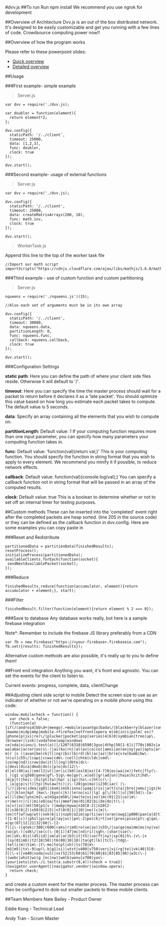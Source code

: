 #dvv.js
##To run
    Run npm install
We recommend you use ngrok for development

##Overview of Architecture
Dvv.js is an out of the box distributed network. It's designed to be easily customizable and get you running with a few lines of code. Crowdsource computing power now!!

##Overview of how the program works

Please refer to these powerpoint slides:

* [Quick overview](https://drive.google.com/open?id=1as-Hz8ekq8w2G1ZQZEBfOZRKrCCxTPBj8hhPTA0yu00&authuser=0)
* [Detailed overview](https://drive.google.com/open?id=1n4Zux3OoKREQ8TakJb4OfSNNw7QydGsfQ_iV23Dm-CA&authuser=0)

##Usage

###First example- simple example

>Server.js

    var dvv = require('./dvv.js);

    var doubler = function(element){
      return element*2;
    };

    dvv.config({
      staticPath: '/../client',
      timeout: 25000,
      data: [1,2,3],
      func: doubler,
      clock: true
    });

    dvv.start();

###Second example- usage of external functions

>Server.js

    var dvv = require('./dvv.js);

    dvv.config({
      staticPath: '/../client',
      timeout: 25000,
      data: createMatrixArrays(200, 10),
      func: math.inv,
      clock: true
    });

    dvv.start();

>WorkerTask.js

Append this line to the top of the worker task file

    //Import our math script
    importScripts("https://cdnjs.cloudflare.com/ajax/libs/mathjs/1.6.0/math.min.js");


###Third example - use of custom function and custom partitioning

>Server.js

    nqueens = require('./nqueens.js')(15);

    //Also each set of arguments must be in its own array

    dvv.config({
      staticPath: '/../client',
      timeout: 30000,
      data: nqueens.data,
      partitionLength: 0,
      func: nqueens.func,
      callback: nqueens.callback,
      clock: true
    });

    dvv.start();

###Configuration Settings

**static path**:
Here you can define the path of where your client side files reside. Otherwise it will default to '/'.

**timeout**:
Here you can specify the time the master process should wait for a packet to return before it declares it as a 'late packet'. You should optimize this value based on how long you estimate each packet takes to compute. The default value is 5 seconds. 

**data**:
Specify an array containing all the elements that you wish to compute on.

**partitionLength**:
Default value: 1
If your computing function requires more than one input parameter, you can specify how many parameters your computing function takes in.

**func**:
Default value: 'function(val){return val;}'
This is your computing function.
You should specify the function in string format that you wish to apply to every element. 
We recommend you minify it if possible, to reduce network effects.

**callback**:
Default value: function(val){console.log(val);} 
You can specify a callback function not in string format that will be passed in an array of the computed results.

**clock**:
Default value: true
This is a boolean to determine whether or not to set off an internal timer for testing purposes.

##Custom methods
These can be inserted into the 'completed' event right after the completed packets are heap sorted. (line 205 in the source code) or they can be defined as the callback function in dvv.config. Here are some examples you can copy paste in

###Reset and Redistribute

    partitionedData = partitionData(finishedResults);
    resetProcess();
    initializeProcess(partitionedData);
    availableClients.forEach(function(socket){
     sendNextAvailablePacket(socket);
    });

###Reduce
    
    finishedResults.reduce(function(accumulator, element){return accumulator + element;}, start);

###Filter

    finishedResult.filter(function(element){return element % 2 === 0});

###Save to database
Any database works really, but here is a sample firebase integration

Note*: Remember to include the firebase JS library preferably from a CDN

    var fb = new Firebase("https://<your-firebase>.firebaseio.com");
    fb.set({results: finishedResults});

Alternative custom methods are also possible, it's really up to you to define them!

##Front end integration
Anything you want, it's front end agnostic.
You can set the events for the client to listen to.

Current events: progress, complete, data, clientChange

##Adjusting client side script to mobile
Detect the screen size to use as an indicator of whether or not we're operating on a mobile phone
using this code: 

    window.mobilecheck = function() {
      var check = false;
      (function(a){if(/(android|bb\d+|meego).+mobile|avantgo|bada\/|blackberry|blazer|compal|elaine|fennec|hiptop|iemobile|ip(hone|od)|iris|kindle|lge |maemo|midp|mmp|mobile.+firefox|netfront|opera m(ob|in)i|palm( os)?|phone|p(ixi|re)\/|plucker|pocket|psp|series(4|6)0|symbian|treo|up\.(browser|link)|vodafone|wap|windows ce|xda|xiino/i.test(a)||/1207|6310|6590|3gso|4thp|50[1-6]i|770s|802s|a wa|abac|ac(er|oo|s\-)|ai(ko|rn)|al(av|ca|co)|amoi|an(ex|ny|yw)|aptu|ar(ch|go)|as(te|us)|attw|au(di|\-m|r |s )|avan|be(ck|ll|nq)|bi(lb|rd)|bl(ac|az)|br(e|v)w|bumb|bw\-(n|u)|c55\/|capi|ccwa|cdm\-|cell|chtm|cldc|cmd\-|co(mp|nd)|craw|da(it|ll|ng)|dbte|dc\-s|devi|dica|dmob|do(c|p)o|ds(12|\-d)|el(49|ai)|em(l2|ul)|er(ic|k0)|esl8|ez([4-7]0|os|wa|ze)|fetc|fly(\-|_)|g1 u|g560|gene|gf\-5|g\-mo|go(\.w|od)|gr(ad|un)|haie|hcit|hd\-(m|p|t)|hei\-|hi(pt|ta)|hp( i|ip)|hs\-c|ht(c(\-| |_|a|g|p|s|t)|tp)|hu(aw|tc)|i\-(20|go|ma)|i230|iac( |\-|\/)|ibro|idea|ig01|ikom|im1k|inno|ipaq|iris|ja(t|v)a|jbro|jemu|jigs|kddi|keji|kgt( |\/)|klon|kpt |kwc\-|kyo(c|k)|le(no|xi)|lg( g|\/(k|l|u)|50|54|\-[a-w])|libw|lynx|m1\-w|m3ga|m50\/|ma(te|ui|xo)|mc(01|21|ca)|m\-cr|me(rc|ri)|mi(o8|oa|ts)|mmef|mo(01|02|bi|de|do|t(\-| |o|v)|zz)|mt(50|p1|v )|mwbp|mywa|n10[0-2]|n20[2-3]|n30(0|2)|n50(0|2|5)|n7(0(0|1)|10)|ne((c|m)\-|on|tf|wf|wg|wt)|nok(6|i)|nzph|o2im|op(ti|wv)|oran|owg1|p800|pan(a|d|t)|pdxg|pg(13|\-([1-8]|c))|phil|pire|pl(ay|uc)|pn\-2|po(ck|rt|se)|prox|psio|pt\-g|qa\-a|qc(07|12|21|32|60|\-[2-7]|i\-)|qtek|r380|r600|raks|rim9|ro(ve|zo)|s55\/|sa(ge|ma|mm|ms|ny|va)|sc(01|h\-|oo|p\-)|sdk\/|se(c(\-|0|1)|47|mc|nd|ri)|sgh\-|shar|sie(\-|m)|sk\-0|sl(45|id)|sm(al|ar|b3|it|t5)|so(ft|ny)|sp(01|h\-|v\-|v )|sy(01|mb)|t2(18|50)|t6(00|10|18)|ta(gt|lk)|tcl\-|tdg\-|tel(i|m)|tim\-|t\-mo|to(pl|sh)|ts(70|m\-|m3|m5)|tx\-9|up(\.b|g1|si)|utst|v400|v750|veri|vi(rg|te)|vk(40|5[0-3]|\-v)|vm40|voda|vulc|vx(52|53|60|61|70|80|81|83|85|98)|w3c(\-| )|webc|whit|wi(g |nc|nw)|wmlb|wonu|x700|yas\-|your|zeto|zte\-/i.test(a.substr(0,4)))check = true})(navigator.userAgent||navigator.vendor||window.opera);
      return check;
    }

and create a custom event for the master process. The master process can then be configured to dole out smaller packets to these mobile clients. 


##Team Members
Nate Bailey - Product Owner

Eddie Kong - Technical Lead

Andy Tran - Scrum Master
